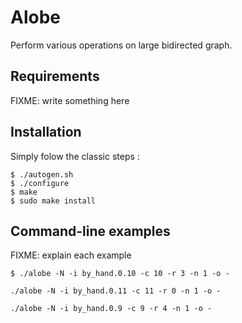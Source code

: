 # Alobe

Perform various operations on large bidirected graph.


## Requirements

FIXME: write something here


## Installation

Simply folow the classic steps :

```shell-session
$ ./autogen.sh
$ ./configure
$ make
$ sudo make install
```


## Command-line examples

FIXME: explain each example

```shell-session
$ ./alobe -N -i by_hand.0.10 -c 10 -r 3 -n 1 -o -
```

```shell-session
./alobe -N -i by_hand.0.11 -c 11 -r 0 -n 1 -o -
```

```shell-session
./alobe -N -i by_hand.0.9 -c 9 -r 4 -n 1 -o -
```
